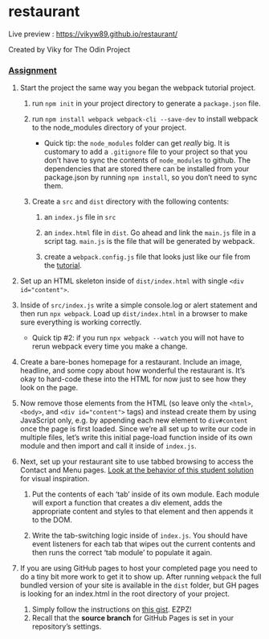 # restaurant

Live preview : https://vikyw89.github.io/restaurant/

Created by Viky for The Odin Project

<h3><a href="#assignment" class="anchor-link">Assignment</a></h3>

<div class="lesson-content__panel">

  <ol>
    <li>Start the project the same way you began the webpack tutorial project.
      <ol>
        <li>
          <p>run <code>npm init</code> in your project directory to generate a <code>package.json</code> file.</p>
        </li>
        <li>
          <p>run <code>npm install webpack webpack-cli --save-dev</code> to install webpack to the node_modules directory of your project.</p>
          <ul>
            <li>Quick tip: the <code>node_modules</code> folder can get <em>really</em> big. It is customary to   add a <code>.gitignore</code> file to your project so that you don’t have to sync the contents of <code>node_modules</code> to github. The dependencies that are stored there can be installed from your package.json by running <code>npm install</code>, so you don’t need to sync them.</li>
          </ul>
        </li>
        <li>
          <p>Create a <code>src</code> and <code>dist</code> directory with the following contents:</p>
          <ol>
            <li>
              <p>an <code>index.js</code> file in <code>src</code></p>
            </li>
            <li>
              <p>an <code>index.html</code> file in <code>dist</code>. Go ahead and link the <code>main.js</code> file in a script tag. <code>main.js</code> is the file that will be generated by webpack.</p>
            </li>
            <li>
              <p>create a <code>webpack.config.js</code> file that looks just like our file from the <a href="https://webpack.js.org/guides/getting-started/#using-a-configuration" target="_blank" rel="noopener noreferrer">tutorial</a>.</p>
            </li>
          </ol>
        </li>
      </ol>
    </li>
    <li>
      <p>Set up an HTML skeleton inside of <code>dist/index.html</code> with single <code>&lt;div id="content"&gt;</code>.</p>
    </li>
    <li>
      <p>Inside of <code>src/index.js</code> write a simple console.log or alert statement and then run <code>npx webpack</code>. Load up <code>dist/index.html</code> in a browser to make sure everything is working correctly.</p>
      <ul>
        <li>Quick tip #2: if you run <code>npx webpack --watch</code> you will not have to rerun webpack every time you make a change.</li>
      </ul>
    </li>
    <li>
      <p>Create a bare-bones homepage for a restaurant. Include an image, headline, and some copy about how wonderful the restaurant is. It’s okay to hard-code these into the HTML for now just to see how they look on the page.</p>
    </li>
    <li>
      <p>Now remove those elements from the HTML (so leave only the <code>&lt;html&gt;</code>, <code>&lt;body&gt;</code>, and <code>&lt;div id="content"&gt;</code> tags) and instead create them by using JavaScript only, e.g. by appending each new element to <code>div#content</code> once the page is first loaded. Since we’re all set up to write our code in multiple files, let’s write this initial page-load function inside of its own module and then import and call it inside of <code>index.js</code>.</p>
    </li>
    <li>
      <p>Next, set up your restaurant site to use tabbed browsing to access the Contact and Menu pages. <a href="https://eckben.github.io/bearysBreakfastBar/" target="_blank" rel="noopener noreferrer">Look at the behavior of this student solution</a> for visual inspiration.</p>
      <ol>
        <li>
          <p>Put the contents of each ‘tab’ inside of its own module. Each module will export a function that creates a div element, adds the appropriate content and styles to that element and then appends it to the DOM.</p>
        </li>
        <li>
          <p>Write the tab-switching logic inside of <code>index.js</code>. You should have event listeners for each tab that wipes out the current contents and then runs the correct ‘tab module’ to populate it again.</p>
        </li>
      </ol>
    </li>
    <li>
      <p>If you are using GitHub pages to host your completed page you need to do a tiny bit more work to get it to show up. After running <code>webpack</code> the full bundled version of your site is available in the <code>dist</code> folder, but GH pages is looking for an index.html in the root directory of your project.</p>
      <ol>
        <li>Simply follow the instructions on <a href="https://gist.github.com/cobyism/4730490" target="_blank" rel="noopener noreferrer">this gist</a>. EZPZ!</li>
        <li>Recall that the <strong>source branch</strong> for GitHub Pages is set in your repository’s settings.</li>
      </ol>
    </li>
  </ol>
</div>
